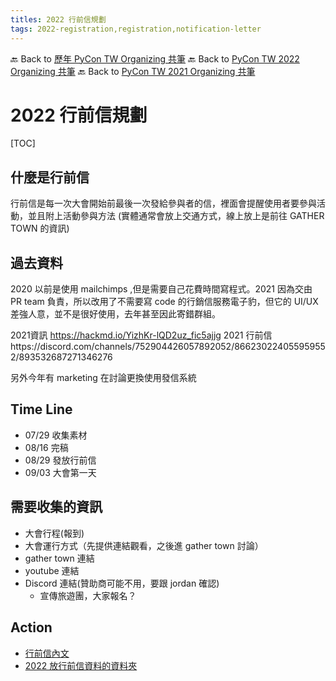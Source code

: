 ```yaml
---
titles: 2022 行前信規劃
tags: 2022-registration,registration,notification-letter
---
```


🔙 Back to [歷年 PyCon TW Organizing 共筆](/ryPr7SFyP/%2FHM5mHCFKQCu7-W5ea8ITcw%3Fview)
🔙 Back to [PyCon TW 2022 Organizing 共筆](/F4qRbwIsQXWH5B6cZ6Pzyw)
🔙 Back to [PyCon TW 2021 Organizing 共筆](/Wb9vQrfJQk-5tPoPR23hwA)


# 2022 行前信規劃
[TOC]
## 什麼是行前信
行前信是每一次大會開始前最後一次發給參與者的信，裡面會提醒使用者要參與活動，並且附上活動參與方法 (實體通常會放上交通方式，線上放上是前往 GATHER TOWN 的資訊)

## 過去資料
2020 以前是使用 mailchimps ,但是需要自己花費時間寫程式。2021 因為交由 PR team 負責，所以改用了不需要寫 code 的行銷信服務電子豹，但它的 UI/UX 差強人意，並不是很好使用，去年甚至因此寄錯群組。

2021資訊 https://hackmd.io/YizhKr-lQD2uz_fic5ajjg
2021 行前信https://discord.com/channels/752904426057892052/866230224055959552/893532687271346276

另外今年有 marketing 在討論更換使用發信系統



## Time Line

* 07/29 收集素材
* 08/16 完稿
* 08/29 發放行前信
* 09/03 大會第一天

## 需要收集的資訊

* 大會行程(報到)
* 大會運行方式（先提供連結觀看，之後進 gather town 討論）
* gather town 連結
* youtube 連結
* Discord 連結(贊助商可能不用，要跟 jordan 確認)
    * 宣傳旅遊團，大家報名？

## Action 

 * [行前信內文](https://docs.google.com/document/d/1hNqm3CyYVu0oeu-52DIwDcNuAjA9a_t3DLl_rYK-skc)
 * [2022 放行前信資料的資料夾](https://drive.google.com/drive/folders/1Y-2It6_MSupFZvKhR8dAfj9pQ2L8bFXP?usp=sharing)








